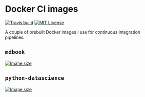 # Docker CI images
[![Travis build](https://travis-ci.com/bogeholm/docker-ci-images.svg?branch=master)](https://travis-ci.com/github/bogeholm/docker-ci-images)
[![MIT License](https://img.shields.io/badge/license-MIT-blue)](LICENSE)

A couple of prebuilt Docker images I use for continuous integration pipelines.

## `mdbook`
[![Imahe size](https://img.shields.io/docker/image-size/bogeholm/mdbook/latest)](https://hub.docker.com/repository/docker/bogeholm/mdbook)

## `python-datascience`
[![Image size](https://img.shields.io/docker/image-size/bogeholm/python-datascience/latest)](https://hub.docker.com/repository/docker/bogeholm/python-datascience)